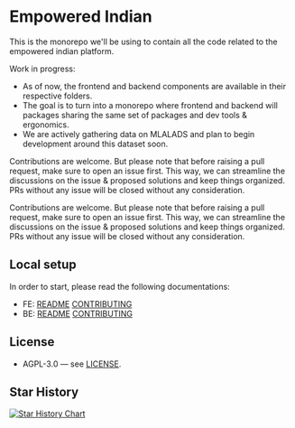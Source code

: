 # Empowered Indian

This is the monorepo we'll be using to contain all the code related to the empowered indian platform.

Work in progress:
- As of now, the frontend and backend components are available in their respective folders.
- The goal is to turn into a monorepo where frontend and backend will packages sharing the same set of packages and dev tools & ergonomics.
- We are actively gathering data on MLALADS and plan to begin development around this dataset soon.

Contributions are welcome. But please note that before raising a pull request, make sure to open an issue first. This way, we can streamline the discussions on the issue & proposed solutions and keep things organized. PRs without any issue will be closed without any consideration.

Contributions are welcome. But please note that before raising a pull request, make sure to open an issue first. This way, we can streamline the discussions on the issue & proposed solutions and keep things organized. PRs without any issue will be closed without any consideration.

## Local setup

In order to start, please read the following documentations:
- FE: [README](frontend/README.md) [CONTRIBUTING](frontend/CONTRIBUTING.md)
- BE: [README](backend/README.md) [CONTRIBUTING](backend/CONTRIBUTING.md)

## License

- AGPL-3.0 — see [LICENSE](./LICENSE).

## Star History

[![Star History Chart](https://api.star-history.com/svg?repos=Empowered-Indian/empowered-indian&type=Date)](https://star-history.com/#Empowered-Indian/empowered-indian)

